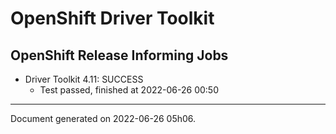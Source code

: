 
OpenShift Driver Toolkit
========================

OpenShift Release Informing Jobs
--------------------------------



* Driver Toolkit 4.11: SUCCESS
  - Test passed, finished at 2022-06-26 00:50






---
Document generated on 2022-06-26 05h06.
